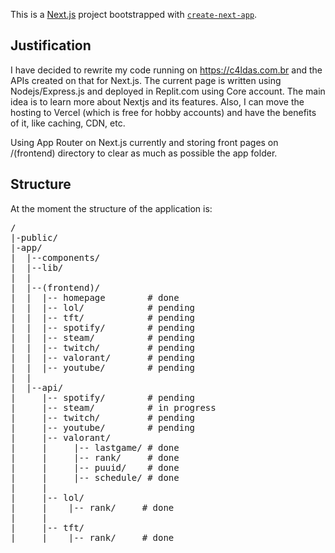 This is a [Next.js](https://nextjs.org/) project bootstrapped with [`create-next-app`](https://github.com/vercel/next.js/tree/canary/packages/create-next-app).

<h2> Justification</h2>

I have decided to rewrite my code running on https://c4ldas.com.br and the APIs created on that for Next.js. The current page is written using Nodejs/Express.js and deployed in Replit.com using Core account.
The main idea is to learn more about Nextjs and its features. Also, I can move the hosting to Vercel (which is free for hobby accounts) and have the benefits of it, like caching, CDN, etc.

Using App Router on Next.js currently and storing front pages on /(frontend) directory to clear as much as possible the app folder.



<h2> Structure </h2>

At the moment the structure of the application is:

<pre>
/
|-public/
|-app/
|  |--components/  
|  |--lib/   
|  |
|  |--(frontend)/    
|  |  |-- homepage        # done
|  |  |-- lol/            # pending
|  |  |-- tft/            # pending
|  |  |-- spotify/        # pending
|  |  |-- steam/          # pending
|  |  |-- twitch/         # pending
|  |  |-- valorant/       # pending
|  |  |-- youtube/        # pending
|  |  
|  |--api/
|     |-- spotify/        # pending
|     |-- steam/          # in progress
|     |-- twitch/         # pending
|     |-- youtube/        # pending
|     |-- valorant/       
|     |     |-- lastgame/ # done
|     |     |-- rank/     # done
|     |     |-- puuid/    # done
|     |     |-- schedule/ # done
|     |     
|     |-- lol/
|     |    |-- rank/     # done
|     |     
|     |-- tft/
|     |    |-- rank/     # done
</pre>